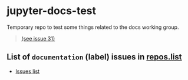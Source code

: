 # jupyter-docs-test

Temporary repo to test some things related to the docs working group.
> [(see issue 31)](https://github.com/jupyter/docs-team-compass/issues/31#issuecomment-1864804761)

## List of `documentation` (label) issues in [repos.list](repos.list)

- [Issues list](issues.md)
